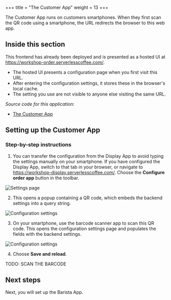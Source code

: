 +++
title = "The Customer App"
weight = 13
+++

The Customer App runs on customers smartphones. When they first scan the QR code using a smartphone, the URL redirects the browser to this web app.

## Inside this section

This frontend has already been deployed and is presented as a hosted UI at https://workshop-order.serverlesscoffee.com/.

- The hosted UI presents a configuration page when you first visit this URL.
- After entering the configuration settings, it stores these in the browser's local cache.
- The setting you use are not visible to anyone else visiting the same URL.

*Source code for this application:*
* [The Customer App ](#)

## Setting up the Customer App

### Step-by-step instructions ###

1. You can transfer the configuration from the Display App to avoid typing the settings manually on your smartphone. If you have configured the Display App, switch to that tab in your browser, or navigate to https://workshop-display.serverlesscoffee.com/. Choose the **Configure order app** button in the toolbar.

![Settings page](/images/se-mod3-frontends-customer1.png)

2. This opens a popup containing a QR code, which embeds the backend settings into a query string.

![Configuration settings](/images/se-mod3-frontends-customer2.png)

3. On your smartphone, use the barcode scanner app to scan this QR code. This opens the configuration settings page and populates the fields with the backend settings.

![Configuration settings](/images/se-mod3-frontends-customer3.png)

4. Choose **Save and reload**.



TODO: SCAN THE BARCODE



## Next steps

Next, you will set up the Barista App.
